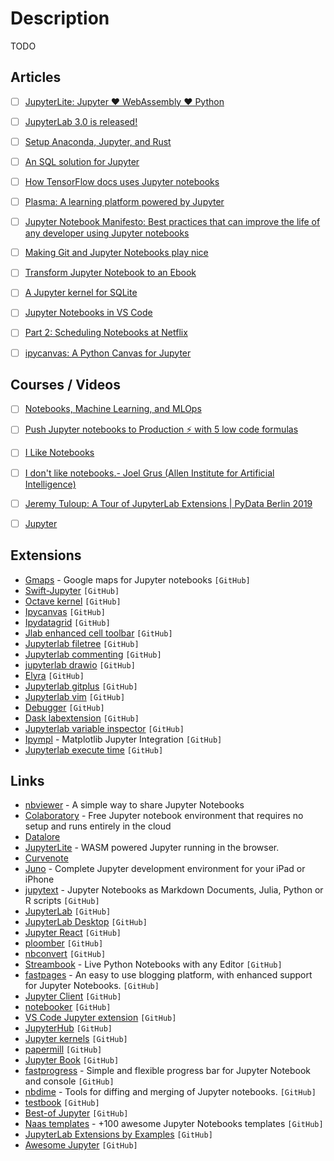 # Description

TODO


## Articles

- [ ] [JupyterLite: Jupyter ❤️ WebAssembly ❤️ Python](https://blog.jupyter.org/jupyterlite-jupyter-%EF%B8%8F-webassembly-%EF%B8%8F-python-f6e2e41ab3fa)
- [ ] [JupyterLab 3.0 is released!](https://blog.jupyter.org/jupyterlab-3-0-is-out-4f58385e25bb)
- [ ] [Setup Anaconda, Jupyter, and Rust](https://datacrayon.com/posts/programming/rust-notebooks/setup-anaconda-jupyter-and-rust/)
- [ ] [An SQL solution for Jupyter](https://blog.jupyter.org/an-sql-solution-for-jupyter-ef4a00a0d925)
- [ ] [How TensorFlow docs uses Jupyter notebooks](https://blog.tensorflow.org/2020/10/how-tensorflow-docs-uses-juypter-notebooks.html)
- [ ] [Plasma: A learning platform powered by Jupyter](https://blog.jupyter.org/plasma-a-learning-platform-powered-by-jupyter-1b850fcd8624)
- [ ] [Jupyter Notebook Manifesto: Best practices that can improve the life of any developer using Jupyter notebooks](https://cloud.google.com/blog/products/ai-machine-learning/best-practices-that-can-improve-the-life-of-any-developer-using-jupyter-notebooks)
- [ ] [Making Git and Jupyter Notebooks play nice](http://timstaley.co.uk/posts/making-git-and-jupyter-notebooks-play-nice/)
- [ ] [Transform Jupyter Notebook to an Ebook](https://towardsdatascience.com/transform-jupyter-notebook-to-an-ebook-ef3a9d32ac4f)
- [ ] [A Jupyter kernel for SQLite](https://blog.jupyter.org/a-jupyter-kernel-for-sqlite-9549c5dcf551)
- [ ] [Jupyter Notebooks in VS Code](https://code.visualstudio.com/docs/datascience/jupyter-notebooks)
- [ ] [Part 2: Scheduling Notebooks at Netflix](https://netflixtechblog.com/scheduling-notebooks-348e6c14cfd6)
- [ ] [ipycanvas: A Python Canvas for Jupyter](https://blog.jupyter.org/ipycanvas-a-python-canvas-for-jupyter-bbb51e4777f7)


## Courses / Videos

- [ ] [Notebooks, Machine Learning, and MLOps](https://youtu.be/_yM7IyZNQx0)
- [ ] [Push Jupyter notebooks to Production ⚡️ with 5 low code formulas](https://youtu.be/4ds2FDI_60g)
- [ ] [I Like Notebooks](https://youtu.be/9Q6sLbz37gk)
- [ ] [I don't like notebooks.- Joel Grus (Allen Institute for Artificial Intelligence)](https://www.youtube.com/watch?v=7jiPeIFXb6U)
- [ ] [Jeremy Tuloup: A Tour of JupyterLab Extensions | PyData Berlin 2019](https://youtu.be/3pdrzhny9Lc)
- [ ] [Jupyter](https://youtube.com/playlist?list=PLRJx8WOUx5XcDMOxSQegCJUjTJePTlF9Z)


## Extensions

- [Gmaps](https://github.com/pbugnion/gmaps) - Google maps for Jupyter notebooks `[GitHub]`
- [Swift-Jupyter](https://github.com/google/swift-jupyter) `[GitHub]`
- [Octave kernel](https://github.com/Calysto/octave_kernel) `[GitHub]`
- [Ipycanvas](https://github.com/martinRenou/ipycanvas) `[GitHub]`
- [Ipydatagrid](https://github.com/bloomberg/ipydatagrid) `[GitHub]`
- [Jlab enhanced cell toolbar](https://github.com/jupyterlab-contrib/jlab-enhanced-cell-toolbar) `[GitHub]`
- [Jupyterlab filetree](https://github.com/youngthejames/jupyterlab_filetree) `[GitHub]`
- [Jupyterlab commenting](https://github.com/jupyterlab/jupyterlab-commenting) `[GitHub]`
- [jupyterlab drawio](https://github.com/QuantStack/jupyterlab-drawio) `[GitHub]`
- [Elyra](https://github.com/elyra-ai/elyra) `[GitHub]`
- [Jupyterlab gitplus](https://github.com/ReviewNB/jupyterlab-gitplus) `[GitHub]`
- [Jupyterlab vim](https://github.com/jwkvam/jupyterlab-vim) `[GitHub]`
- [Debugger](https://github.com/jupyterlab/debugger) `[GitHub]`
- [Dask labextension](https://github.com/dask/dask-labextension) `[GitHub]`
- [Jupyterlab variable inspector](https://github.com/lckr/jupyterlab-variableInspector) `[GitHub]`
- [Ipympl](https://github.com/matplotlib/ipympl) - Matplotlib Jupyter Integration `[GitHub]`
- [Jupyterlab execute time](https://github.com/deshaw/jupyterlab-execute-time) `[GitHub]`


## Links

- [nbviewer](https://nbviewer.org/0) - A simple way to share Jupyter Notebooks
- [Colaboratory](https://colab.research.google.com/notebooks/welcome.ipynb) - Free Jupyter notebook environment that requires no setup and runs entirely in the cloud
- [Datalore](https://datalore.jetbrains.com/)
- [JupyterLite](https://jupyterlite.vercel.app/lab/index.html) - WASM powered Jupyter running in the browser.
- [Curvenote](https://curvenote.com/)
- [Juno](https://juno.sh/) - Complete Jupyter development environment for your iPad or iPhone
- [jupytext](https://github.com/mwouts/jupytext) - Jupyter Notebooks as Markdown Documents, Julia, Python or R scripts `[GitHub]`
- [JupyterLab](https://github.com/jupyterlab/jupyterlab) `[GitHub]`
- [JupyterLab Desktop](https://github.com/jupyterlab/jupyterlab-desktop) `[GitHub]`
- [Jupyter React](https://github.com/datalayer/jupyter-react) `[GitHub]`
- [ploomber](https://github.com/ploomber/ploomber) `[GitHub]`
- [nbconvert](https://github.com/jupyter/nbconvert) `[GitHub]`
- [Streambook](https://github.com/srush/streambook) - Live Python Notebooks with any Editor `[GitHub]`
- [fastpages](https://github.com/fastai/fastpages) - An easy to use blogging platform, with enhanced support for Jupyter Notebooks. `[GitHub]`
- [Jupyter Client](https://github.com/jupyter/jupyter_client) `[GitHub]`
- [notebooker](https://github.com/man-group/notebooker) `[GitHub]`
- [VS Code Jupyter extension](https://github.com/microsoft/vscode-jupyter) `[GitHub]`
- [JupyterHub](https://github.com/jupyterhub/jupyterhub) `[GitHub]`
- [Jupyter kernels](https://github.com/jupyter/jupyter/wiki/Jupyter-kernels) `[GitHub]`
- [papermill](https://github.com/nteract/papermill) `[GitHub]`
- [Jupyter Book](https://github.com/executablebooks/jupyter-book) `[GitHub]`
- [fastprogress](https://github.com/fastai/fastprogress) - Simple and flexible progress bar for Jupyter Notebook and console `[GitHub]`
- [nbdime](nbdime) - Tools for diffing and merging of Jupyter notebooks. `[GitHub]`
- [testbook](https://github.com/nteract/testbook) `[GitHub]`
- [Best-of Jupyter](https://github.com/ml-tooling/best-of-jupyter) `[GitHub]`
- [Naas templates](https://github.com/jupyter-naas/awesome-notebooks) - +100 awesome Jupyter Notebooks templates `[GitHub]`
- [JupyterLab Extensions by Examples](https://github.com/jupyterlab/extension-examples) `[GitHub]`
- [Awesome Jupyter](https://github.com/markusschanta/awesome-jupyter) `[GitHub]`
